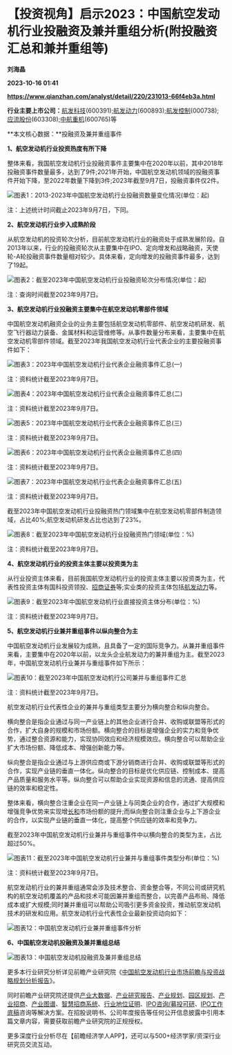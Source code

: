 # 【投资视角】启示2023：中国航空发动机行业投融资及兼并重组分析(附投融资汇总和兼并重组等)
**刘海晶**

**2023-10-16 01:41**

**https://www.qianzhan.com/analyst/detail/220/231013-66f4eb3a.html**

**行业主要上市公司：**[航发科技](https://stock.qianzhan.com/hs/zhengquan_600391.SH.html)(600391);[航发动力](https://stock.qianzhan.com/hs/zhengquan_600893.SH.html)(600893);[航发控制](https://stock.qianzhan.com/hs/zhengquan_000738.SZ.html)(000738);[应流股份](https://stock.qianzhan.com/hs/zhengquan_603308.SH.html)(603308);[中航重机](https://stock.qianzhan.com/hs/zhengquan_600765.SH.html)(600765)等

**本文核心数据：**投融资及兼并重组事件

**1、航空发动机行业投资热度有所下降**

整体来看，我国航空发动机行业投融资事件主要集中在2020年以前，其中2018年投融资事件数量最多，达到了9件;2021年开始，中国航空发动机领域的投融资事件开始下降，至2022年数量下降到3件;2023年截至9月7日，投融资事件仅2件。

![图表1：2013-2023年中国航空发动机行业投融资数量变化情况(单位：起)](https://img3.qianzhan.com/news/202310/13/20231013-0b95fa178b3e894d.png)

注：上述统计时间截止2023年9月7日，下同。

**2、航空发动机行业步入成熟阶段**

从航空发动机的投资轮次分析，目前航空发动机行业的融资处于成熟发展阶段。自2013年以来，行业的投融资轮次从主要集中在IPO、定向增发和战略融资，天使轮-A轮投融资事件数量相对较少。具体来看，定向增发的投融资事件最多，达到了19起。

![图表2：截至2023年中国航空发动机行业投融资轮次分布情况(单位：起)](https://img3.qianzhan.com/news/202310/13/20231013-6c8ff974e81d581a.png)

注：查询时间截至2023年9月7日。

**3、航空发动机行业投融资主要集中在航空发动机零部件领域**

中国航空发动机融资企业的业务主要包括航空发动机零部件、航空发动机研发、航空飞行器动力装备、金属材料和运营维修等。从事件数量分布来看，主要集中在航空发动机零部件领域。截至2023年我国航空发动机行业代表企业的主要投融资事件如下：

![图表3：2023年中国航空发动机行业代表企业融资事件汇总(一)](https://img3.qianzhan.com/news/202310/13/20231013-568fbc24e4a19aa7.png)

注：资料统计截至2023年9月7日。

![图表4：2023年中国航空发动机行业代表企业融资事件汇总(二)](https://img3.qianzhan.com/news/202310/13/20231013-1d5304466791dbcd.png)

注：资料统计截至2023年9月7日。

![图表5：2023年中国航空发动机行业代表企业融资事件汇总(三)](https://img3.qianzhan.com/news/202310/13/20231013-1cec04ab4256b855.png)

注：资料统计截至2023年9月7日。

![图表6：2023年中国航空发动机行业代表企业融资事件汇总(四)](https://img3.qianzhan.com/news/202310/13/20231013-169bb0441e4cd039.png)

注：资料统计截至2023年9月7日。

![图表7：2023年中国航空发动机行业代表企业融资事件汇总(五)](https://img3.qianzhan.com/news/202310/13/20231013-18cc947a647c5f58.png)

注：资料统计截至2023年9月7日。

截至2023年中国航空发动机行业投融资热门领域集中在航空发动机零部件制造领域，占比40%;航空发动机研发占比也达到了23%。

![图表8：截至2023年中国航空发动机行业投融资热门领域(单位：%)](https://img3.qianzhan.com/news/202310/13/20231013-50fc982488196eaf.png)

注：资料统计截至2023年9月7日。

**4、航空发动机行业的投资主体主要以投资类为主**

从行业投资主体来看，目前我国航空发动机行业的投资主体主要以投资类为主，代表性投资主体有国科投资领投、[招商证券](https://stock.qianzhan.com/hs/zhengquan_600999.SH.html)等;实业类的投资主体包括[航发动力](https://stock.qianzhan.com/hs/zhengquan_600893.SH.html)等。

![图表9：截至2023年中国航空发动机行业直接投资主体分布(单位：%)](https://img3.qianzhan.com/news/202310/13/20231013-3b13fda91e41e005.png)

注：资料统计截至2023年9月7日。

**5、航空发动机行业兼并重组事件以纵向整合为主**

中国航空发动机行业发展较为成熟，且具备了一定的国际竞争力。从兼并重组事件来看，主要集中在2020年以前，以龙头企业航发动力的兼并重组为主。截至2023年，中国航空发动机行业兼并与重组事件如下所示：

![图表10：截至2023年中国航空发动机行公司兼并与重组事件汇总](https://img3.qianzhan.com/news/202310/13/20231013-d14ef829224060fd.png)

注：资料统计截至2023年9月7日。

航空发动机行业代表性企业的兼并与重组类型主要分为横向整合和纵向整合。

横向整合是指企业通过与同一产业链上的其他企业进行合并、收购或联盟等形式的合作，扩大自身的规模和市场份额。横向整合的目标是增强企业的实力和竞争优势，通过整合资源和能力，实现协同效应和经济规模效应。横向整合可以帮助企业扩大市场份额、降低成本、增强创新能力等。

纵向整合是指企业通过与上游供应商或下游分销商进行合并、收购或联盟等形式的合作，实现产业链的垂直一体化。纵向整合的目标是优化供应链、控制成本、提高产品质量和服务水平等。纵向整合可以帮助企业实现资源和信息的流通、提高供应链的效率和稳定性。

整体来看，横向整合注重企业在同一产业链上与同类企业的合作，通过扩大规模和增强竞争优势来实现增[长和](https://stock.qianzhan.com/hk/zhengquan_00001.HK.html)市场份额的提升;而纵向整合则注重企业与上下游企业的合作，以实现产业链的垂直一体化，提高整个供应链的效率和竞争力。

截至2023年中国航空发动机行业兼并与重组事件中以横向整合的类型为主，占比超过50%。

![图表11：截至2023年中国航空发动机行业兼并与重组事件类型分布(单位：%)](https://img3.qianzhan.com/news/202310/13/20231013-06c5555264ba7b23.png)

注：资料统计截至2023年9月7日。

航空发动机行业的兼并重组通常会涉及技术整合、资金整合等，不同公司或研究机构的航空发动机覆盖的产品和技术可能因兼并重组而整合，以完善产品布局、降低成本或扩大规模;同时兼并重组可以帮助公司吸引更多资金投资，推动航空发动机技术的研发和应用。航空发动机行业代表性企业最新投资动向如下：

![图表12：中国航空发动机行业兼并重组事件分析](https://img3.qianzhan.com/news/202310/13/20231013-5f3787afcb59c50c.png)

**6、中国航空发动机投融资及兼并重组总结**

![图表13：中国航空发动机投融资及兼并重组总结](https://img3.qianzhan.com/news/202310/13/20231013-d7f19fa67b76ece4.png)

更多本行业研究分析详见前瞻产业研究院《[中国航空发动机行业市场前瞻与投资战略规划分析报告](https://bg.qianzhan.com/report/detail/9c5cda27f0f940c7.html)》。

同时前瞻产业研究院还提供[产业大数据](https://d.qianzhan.com/)、[产业研究报告](https://bg.qianzhan.com/report/hotlist/)、[产业规划](https://f.qianzhan.com/chanyeguihua2/)、[园区规划](https://f.qianzhan.com/yuanqu/)、[产业招商](https://f.qianzhan.com/chanyezhaoshang/)、[产业图谱](https://bg.qianzhan.com/report/lianglian/)、[智慧招商系统](https://z.qianzhan.com/)、[行业地位证明](https://bg.qianzhan.com/report/qyppcs)、[IPO咨询/募投可研](https://ipo.qianzhan.com/mutou/)、[IPO工作底稿](https://ipo.qianzhan.com/digao/)咨询等解决方案。在招股说明书、公司年度报告等任何公开信息披露中引用本篇文章内容，需要获取前瞻产业研究院的正规授权。

更多深度行业分析尽在【前瞻经济学人APP】，还可以与500+经济学家/资深行业研究员交流互动。
